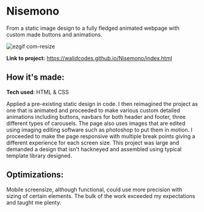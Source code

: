 # Nisemono

From a static image design to a fully fledged animated webpage with custom made buttons and animations. 

![ezgif com-resize](https://github.com/walidcodes/nisemono/assets/49271416/389ff0b8-2231-4891-9ec1-d93c9d8dc6d2)

**Link to project:** https://walidcodes.github.io/Nisemono/index.html

## How it's made:

**Tech used**: HTML & CSS

Applied a pre-existing static design in code. I then reimagined the project as one that is animated and proceeded to make various custom detailed animations including buttons, navbars for both header and footer, three different types of carousels. The page also uses images that are edited using imaging editing software such as photoshop to put them in motion. I proceeded to make the page responsive with multiple break points giving a different experience for each screen size. This project was large and demanded a design that isn't hackneyed and assembled using typical template library designed.

## Optimizations:

Mobile screensize, although functional, could use more precision with sizing of certain elements. The bulk of the work exceeded my expectations and taught me plenty.
